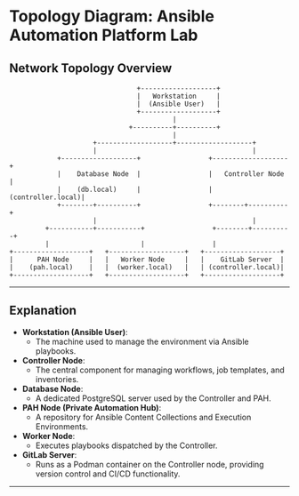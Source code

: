 # Topology Diagram: Ansible Automation Platform Lab

## **Network Topology Overview**

```plaintext
                                +-------------------+
                                |   Workstation     |
                                |  (Ansible User)   |
                                +-------------------+
                                         |
                              +----------+----------+
                                         |
                     +-------------------+-------------------+
                     |                                       |
            +-------------------+                 +-------------------+
            |    Database Node  |                 |   Controller Node |
            |    (db.local)     |                 | (controller.local)|
            +--------+----------+                 +--------+----------+
                     |                                       |
         +-----------+-----------+                 +--------+----------+
         |                       |                 |
+-------------------+   +-------------------+   +-------------------+
|      PAH Node     |   |   Worker Node     |   |    GitLab Server  |
|    (pah.local)    |   |  (worker.local)   |   | (controller.local)|
+-------------------+   +-------------------+   +-------------------+
```

---

## **Explanation**

- **Workstation (Ansible User)**:
  - The machine used to manage the environment via Ansible playbooks.
- **Controller Node**:
  - The central component for managing workflows, job templates, and inventories.
- **Database Node**:
  - A dedicated PostgreSQL server used by the Controller and PAH.
- **PAH Node (Private Automation Hub)**:
  - A repository for Ansible Content Collections and Execution Environments.
- **Worker Node**:
  - Executes playbooks dispatched by the Controller.
- **GitLab Server**:
  - Runs as a Podman container on the Controller node, providing version control and CI/CD functionality.

---
